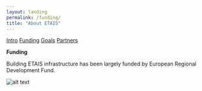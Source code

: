 ```yaml
---
layout: landing
permalink: /funding/
title: "About ETAIS"
---
```

<a href="/about/" class="btn-info"> Intro</a>
<a href="/funding/" class="btn-success"> Funding</a>
<a href="/goals/" class="btn-info"> Goals</a>
<a href="/partners/" class="btn-info"> Partners</a>

**Funding**

Building ETAIS infrastructure has been largely funded by European Regional Development Fund. 

![alt text](http://etais.ee/wp-content/themes/etais/img/eu.png "EU Fund logo")

